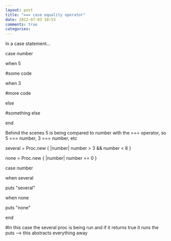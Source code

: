 ```yaml
---
layout: post
title: "=== case equality operator"
date: 2012-07-03 10:53
comments: true
categories: 
---
```


In a case statement...

case number

when 5

#some code

when 3

#more code

else

#something else

end

Behind the scenes 5 is being compared to number with the === operator, so 5 === number, 3 === number, etc

several = Proc.new { |number| number > 3 && number < 8 }

none = Proc.new { |number| number == 0 }

case number

when several

puts "several"

when none

puts "none"

end

#In this case the several proc is being run and if it returns true it runs the puts --> this abstracts everything away
